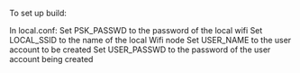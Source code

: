 To set up build:

In local.conf:
  Set PSK_PASSWD to the password of the local wifi
  Set LOCAL_SSID to the name of the local Wifi node
  Set USER_NAME to the user account to be created
  Set USER_PASSWD to the password of the user account being created
